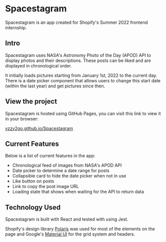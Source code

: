 # Spacestagram

Spacestagram is an app created for Shopify's Summer 2022 frontend internship.  

## Intro
Spacestagram uses NASA's Astronomy Photo of the Day (APOD) API to display photos and their descriptions. These posts can be liked and are displayed in chronological order. 

It initially loads pictures starting from January 1st, 2022 to the current day. There is a date picker component that allows users to change this start date (within the last year) and get pictures since then.  


## View the project

Spacestagram is hosted using GitHub Pages, you can visit this link to view it in your browser: 

[yzzy2go.github.io/Spacestagram](https://yzzy2go.github.io/Spacestagram/)


## Current Features
Below is a list of current features in the app: 
* Chronological feed of images from NASA's APOD API
* Date picker to determine a date range for posts
* Collapsible card to hide the date picker when not in use
* Like button on posts
* Link to copy the post image URL
* Loading state that shows when waiting for the API to return data

## Technology Used
Spacestagram is built with React and tested with using Jest.

Shopify's design library [Polaris](https://polaris.shopify.com/) was used for most of the elements on the page and Google's [Material UI](https://mui.com/) for the grid system and headers.  
